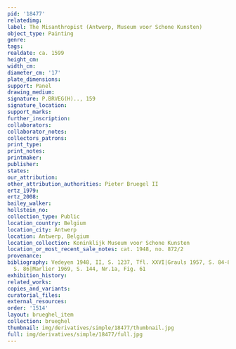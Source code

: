 ```yaml
---
pid: '18477'
relatedimg: 
label: The Misanthropist (Antwerp, Museum voor Schone Kunsten)
object_type: Painting
genre: 
tags: 
realdate: ca. 1599
height_cm: 
width_cm: 
diameter_cm: '17'
plate_dimensions: 
support: Panel
drawing_medium: 
signature: P.BRVEG(H).., 159
signature_location: 
support_marks: 
further_inscription: 
collaborators: 
collaborator_notes: 
collectors_patrons: 
print_type: 
print_notes: 
printmaker: 
publisher: 
states: 
our_attribution: 
other_attribution_authorities: Pieter Bruegel II
ertz_1979: 
ertz_2008: 
bailey_walker: 
hollstein_no: 
collection_type: Public
location_country: Belgium
location_city: Antwerp
location: Antwerp, Belgium
location_collection: Koninklijk Museum voor Schone Kunsten
location_or_most_recent_sale_notes: cat. 1948, no. 872/2
provenance: 
bibliography: Vedeyen 1948, II, S. 1237, Tfl. XXVI|Grauls 1957, S. 84-85|Gluck 1963,
  S. 86|Marlier 1969, S. 144, Nr.1a, Fig. 61
exhibition_history: 
related_works: 
copies_and_variants: 
curatorial_files: 
external_resources: 
order: '1514'
layout: brueghel_item
collection: brueghel
thumbnail: img/derivatives/simple/18477/thumbnail.jpg
full: img/derivatives/simple/18477/full.jpg
---
```


